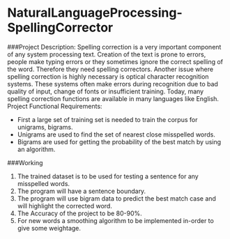 # NaturalLanguageProcessing-SpellingCorrector

###Project Description:
Spelling correction is a very important component of any system processing text. Creation of the text is prone to errors, people make typing errors or they sometimes ignore the correct spelling of the word. Therefore they need spelling correctors. Another issue where spelling correction is highly necessary is optical character recognition systems. These systems often make errors during recognition due to bad quality of input, change of fonts or insufficient training. Today, many spelling correction functions are available in many languages like English.
Project Functional Requirements:
* First a large set of training set is needed to train the corpus for unigrams, bigrams.
* Unigrams are used to find the set of nearest close misspelled words.
* Bigrams are used for getting the probability of the best match by using an
algorithm.

###Working
 
1. The trained dataset is to be used for testing a sentence for any misspelled words.
2. The program will have a sentence boundary.
3. The program will use bigram data to predict the best match case and will highlight the corrected word.
4. The Accuracy of the project to be 80-90%.
5. For new words a smoothing algorithm to be implemented in-order to give some weightage.
